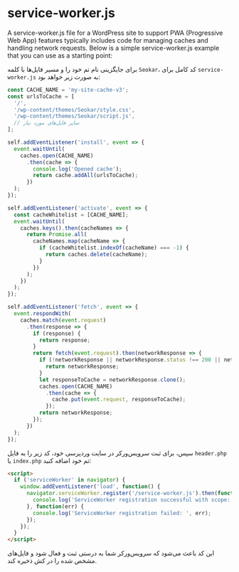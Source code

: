 # service-worker.js
A service-worker.js file for a WordPress site to support PWA (Progressive Web App) features typically includes code for managing caches and handling network requests. Below is a simple service-worker.js example that you can use as a starting point:


برای جایگزینی نام تم خود را و مسیر فایل‌ها با کلمه  `Seokar`، کد کامل برای `service-worker.js` به صورت زیر خواهد بود:

```javascript
const CACHE_NAME = 'my-site-cache-v3';
const urlsToCache = [
  '/',
  '/wp-content/themes/Seokar/style.css',
  '/wp-content/themes/Seokar/script.js',
  // سایر فایل‌های مورد نیاز
];

self.addEventListener('install', event => {
  event.waitUntil(
    caches.open(CACHE_NAME)
      .then(cache => {
        console.log('Opened cache');
        return cache.addAll(urlsToCache);
      })
  );
});

self.addEventListener('activate', event => {
  const cacheWhitelist = [CACHE_NAME];
  event.waitUntil(
    caches.keys().then(cacheNames => {
      return Promise.all(
        cacheNames.map(cacheName => {
          if (cacheWhitelist.indexOf(cacheName) === -1) {
            return caches.delete(cacheName);
          }
        })
      );
    })
  );
});

self.addEventListener('fetch', event => {
  event.respondWith(
    caches.match(event.request)
      .then(response => {
        if (response) {
          return response;
        }
        return fetch(event.request).then(networkResponse => {
          if (!networkResponse || networkResponse.status !== 200 || networkResponse.type !== 'basic') {
            return networkResponse;
          }
          let responseToCache = networkResponse.clone();
          caches.open(CACHE_NAME)
            .then(cache => {
              cache.put(event.request, responseToCache);
            });
          return networkResponse;
        });
      })
  );
});
```

سپس، برای ثبت سرویس‌ورکر در سایت وردپرسی خود، کد زیر را به فایل `header.php` یا `index.php` تم خود اضافه کنید:

```html
<script>
  if ('serviceWorker' in navigator) {
    window.addEventListener('load', function() {
      navigator.serviceWorker.register('/service-worker.js').then(function(registration) {
        console.log('ServiceWorker registration successful with scope: ', registration.scope);
      }, function(err) {
        console.log('ServiceWorker registration failed: ', err);
      });
    });
  }
</script>
```

این کد باعث می‌شود که سرویس‌ورکر شما به درستی ثبت و فعال شود و فایل‌های مشخص شده را در کش ذخیره کند.
